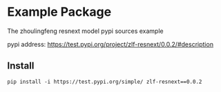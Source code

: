 # Example Package

The zhoulingfeng resnext model pypi sources example

pypi address: https://test.pypi.org/project/zlf-resnext/0.0.2/#description

## Install
`
pip install -i https://test.pypi.org/simple/ zlf-resnext==0.0.2
`
